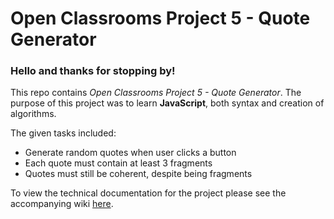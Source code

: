 # Open Classrooms Project 5 - Quote Generator
### Hello and thanks for stopping by!

This repo contains *Open Classrooms Project 5 - Quote Generator*. The purpose of this project was to learn **JavaScript**, both syntax and creation of algorithms.

The given tasks included:

* Generate random quotes when user clicks a button
* Each quote must contain at least 3 fragments
* Quotes must still be coherent, despite being fragments

To view the technical documentation for the project please see the accompanying wiki [here]( https://github.com/TamiMcInnis/OC-P8-EnhanceExistingProject/wiki "technical documentation wiki").
